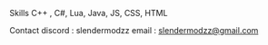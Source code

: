 Skills
C++ , C#, Lua, Java, JS, CSS, HTML

Contact
discord : slendermodzz
email : slendermodzz@gmail.com
